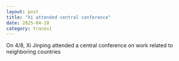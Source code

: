 ```yaml
---
layout: post
title: "Xi attended central conference"
date: 2025-04-10
category: tracexi
---
```


On 4/8, Xi Jinping attended a central conference on work related to neighboring countries